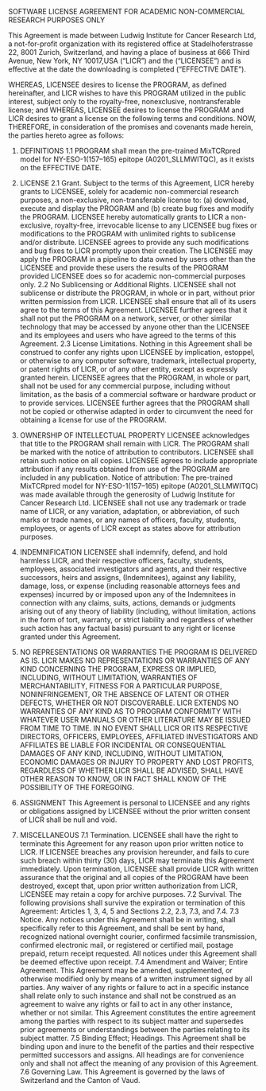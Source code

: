 SOFTWARE LICENSE AGREEMENT
FOR ACADEMIC NON-COMMERCIAL RESEARCH PURPOSES ONLY

This Agreement is made between Ludwig Institute for Cancer Research Ltd, a not-for-profit organization with its registered office at Stadelhoferstrasse 22, 8001 Zurich, Switzerland, and having a place of business at 666 Third Avenue, New York, NY 10017,USA (“LICR”) and the  (“LICENSEE”)  and is effective at the date the downloading is completed (“EFFECTIVE DATE”).

WHEREAS, LICENSEE desires to license the PROGRAM, as defined hereinafter, and LICR wishes to have this PROGRAM utilized in the public interest, subject only to the royalty-free, nonexclusive, nontransferable license; and
WHEREAS, LICENSEE desires to license the PROGRAM and LICR desires to grant a license on the following terms and conditions.
NOW, THEREFORE, in consideration of the promises and covenants made herein, the parties hereto agree as follows:

1. DEFINITIONS
1.1 PROGRAM shall mean the pre-trained MixTCRpred model for NY-ESO-1(157–165) epitope (A0201_SLLMWITQC), as it exists on the EFFECTIVE DATE.

2. LICENSE
2.1 Grant. Subject to the terms of this Agreement, LICR hereby grants to LICENSEE, solely for academic non-commercial research purposes, a non-exclusive, non-transferable license to: (a) download, execute and display the PROGRAM and (b) create bug fixes and modify the PROGRAM. LICENSEE hereby automatically grants to LICR a non-exclusive, royalty-free, irrevocable license to any LICENSEE bug fixes or modifications to the PROGRAM with unlimited rights to sublicense and/or distribute.  LICENSEE agrees to provide any such modifications and bug fixes to LICR promptly upon their creation.
The LICENSEE may apply the PROGRAM in a pipeline to data owned by users other than the LICENSEE and provide these users the results of the PROGRAM provided LICENSEE does so for academic non-commercial purposes only.
2.2 No Sublicensing or Additional Rights. LICENSEE shall not sublicense or distribute the PROGRAM, in whole or in part, without prior written permission from LICR. LICENSEE shall ensure that all of its users agree to the terms of this Agreement. LICENSEE further agrees that it shall not put the PROGRAM on a network, server, or other similar technology that may be accessed by anyone other than the LICENSEE and its employees and users who have agreed to the terms of this Agreement.
2.3 License Limitations. Nothing in this Agreement shall be construed to confer any rights upon LICENSEE by implication, estoppel, or otherwise to any computer software, trademark, intellectual property, or patent rights of LICR, or of any other entity, except as expressly granted herein. LICENSEE agrees that the PROGRAM, in whole or part, shall not be used for any commercial purpose, including without limitation, as the basis of a commercial software or hardware product or to provide services. LICENSEE further agrees that the PROGRAM shall not be copied or otherwise adapted in order to circumvent the need for obtaining a license for use of the PROGRAM.
3. OWNERSHIP OF INTELLECTUAL PROPERTY
LICENSEE acknowledges that title to the PROGRAM shall remain with LICR. The PROGRAM shall be marked with the notice of attribution to contributors. LICENSEE shall retain such notice on all copies. LICENSEE agrees to include appropriate attribution if any results obtained from use of the PROGRAM are included in any publication.
Notice of attribution: The pre-trained MixTCRpred model for NY-ESO-1(157–165) epitope (A0201_SLLMWITQC) was made available through the generosity of Ludwig Institute for Cancer Research Ltd.
LICENSEE shall not use any trademark or trade name of LICR, or any variation, adaptation, or abbreviation, of such marks or trade names, or any names of officers, faculty, students, employees, or agents of LICR except as states above for attribution purposes.

4. INDEMNIFICATION
LICENSEE shall indemnify, defend, and hold harmless LICR, and their respective officers, faculty, students, employees, associated investigators and agents, and their respective successors, heirs and assigns, (Indemnitees), against any liability, damage, loss, or expense (including reasonable attorneys fees and expenses) incurred by or imposed upon any of the Indemnitees in connection with any claims, suits, actions, demands or judgments arising out of any theory of liability (including, without limitation, actions in the form of tort, warranty, or strict liability and regardless of whether such action has any factual basis) pursuant to any right or license granted under this Agreement.

5. NO REPRESENTATIONS OR WARRANTIES
THE PROGRAM IS DELIVERED AS IS. LICR MAKES NO REPRESENTATIONS OR WARRANTIES OF ANY KIND CONCERNING THE PROGRAM, EXPRESS OR IMPLIED, INCLUDING, WITHOUT LIMITATION, WARRANTIES OF MERCHANTABILITY, FITNESS FOR A PARTICULAR PURPOSE, NONINFRINGEMENT, OR THE ABSENCE OF LATENT OR OTHER DEFECTS, WHETHER OR NOT DISCOVERABLE. LICR EXTENDS NO WARRANTIES OF ANY KIND AS TO PROGRAM CONFORMITY WITH WHATEVER USER MANUALS OR OTHER LITERATURE MAY BE ISSUED FROM TIME TO TIME.
IN NO EVENT SHALL LICR OR ITS RESPECTIVE DIRECTORS, OFFICERS, EMPLOYEES, AFFILIATED INVESTIGATORS AND AFFILIATES BE LIABLE FOR INCIDENTAL OR CONSEQUENTIAL DAMAGES OF ANY KIND, INCLUDING, WITHOUT LIMITATION, ECONOMIC DAMAGES OR INJURY TO PROPERTY AND LOST PROFITS, REGARDLESS OF WHETHER LICR SHALL BE ADVISED, SHALL HAVE OTHER REASON TO KNOW, OR IN FACT SHALL KNOW OF THE POSSIBILITY OF THE FOREGOING.

6. ASSIGNMENT
This Agreement is personal to LICENSEE and any rights or obligations assigned by LICENSEE without the prior written consent of LICR shall be null and void.

7. MISCELLANEOUS
7.1 Termination. LICENSEE shall have the right to terminate this Agreement for any reason upon prior written notice to LICR. If LICENSEE breaches any provision hereunder, and fails to cure such breach within thirty (30) days, LICR may terminate this Agreement immediately. Upon termination, LICENSEE shall provide LICR with written assurance that the original and all copies of the PROGRAM have been destroyed, except that, upon prior written authorization from LICR, LICENSEE may retain a copy for archive purposes.
7.2 Survival. The following provisions shall survive the expiration or termination of this Agreement: Articles 1, 3, 4, 5 and Sections 2.2, 2.3, 7.3, and 7.4.
7.3 Notice. Any notices under this Agreement shall be in writing, shall specifically refer to this Agreement, and shall be sent by hand, recognized national overnight courier, confirmed facsimile transmission, confirmed electronic mail, or registered or certified mail, postage prepaid, return receipt requested. All notices under this Agreement shall be deemed effective upon receipt.
7.4 Amendment and Waiver; Entire Agreement. This Agreement may be amended, supplemented, or otherwise modified only by means of a written instrument signed by all parties. Any waiver of any rights or failure to act in a specific instance shall relate only to such instance and shall not be construed as an agreement to waive any rights or fail to act in any other instance, whether or not similar. This Agreement constitutes the entire agreement among the parties with respect to its subject matter and supersedes prior agreements or understandings between the parties relating to its subject matter.
7.5 Binding Effect; Headings. This Agreement shall be binding upon and inure to the benefit of the parties and their respective permitted successors and assigns. All headings are for convenience only and shall not affect the meaning of any provision of this Agreement.
7.6 Governing Law. This Agreement is governed by the laws of Switzerland and the Canton of Vaud.
